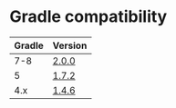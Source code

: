 # Gradle compatibility

Gradle | Version
--------|-------
7-8     | [2.0.0](https://xvik.github.io/gradle-animalsniffer-plugin/2.0.0) 
5       | [1.7.2](https://github.com/xvik/gradle-animalsniffer-plugin/tree/1.7.2)
4.x     | [1.4.6](https://github.com/xvik/gradle-animalsniffer-plugin/tree/1.4.6)